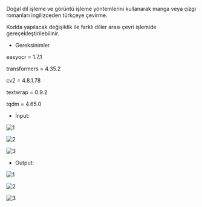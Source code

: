Doğal dil işleme ve görüntü işleme yöntemlerini kullanarak manga veya çizgi romanları ingilizceden türkçeye çevirme.

Kodda yapılacak değişiklik ile farklı diller arası çevri işlemide gereçekleştirilebilinir.


* Gereksinimler

easyocr = 1.7.1

transformers = 4.35.2

cv2 = 4.8.1.78

textwrap = 0.9.2 

tqdm = 4.65.0



* İnput:

![1](https://github.com/koesan/manga_cizgi_roman_ceviri/assets/96130124/d993c8e6-5ec7-4272-a58f-ed7a94dffaba)

![2](https://github.com/koesan/manga_cizgi_roman_ceviri/assets/96130124/0ab3a475-2671-49dc-9860-f61710936155)

![3](https://github.com/koesan/manga_cizgi_roman_ceviri/assets/96130124/c24e90e7-6887-4dab-821c-00383a948069)


* Output:

![1](https://github.com/koesan/manga_cizgi_roman_ceviri/assets/96130124/9fcbb3ef-2f0c-43d0-b529-164823f6856d)

![2](https://github.com/koesan/manga_cizgi_roman_ceviri/assets/96130124/eb42d8d4-5ac3-434c-bdbb-914082ad4b0f)

![3](https://github.com/koesan/manga_cizgi_roman_ceviri/assets/96130124/09eccf61-ac20-4116-b568-682b229531ca)



